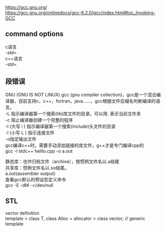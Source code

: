 https://gcc.gnu.org/  
https://gcc.gnu.org/onlinedocs/gcc-6.2.0/gcc/index.html#toc_Invoking-GCC  


## command options
c语言  
-std=   
c++语言  
-std=  

## 段错误

GNU (GNU IS NOT LINUX)
gcc (gnu compiler collection)，gcc是一个混合编译器，目前支持c，c++，fortran，java……，gcc根据文件后缀名判断编译的语言。  
     -L 指示编译器第一个搜索(lib)库文件的目录。可以用. 表示当前文件夹  
     -c 阻止编译器创建一个完整的程序  
     -I (大写 i ) 指示编译器第一个搜索(include)头文件的目录  
     -l (小写 L ) 指示连接文件  
     -o指定输出文件  
gcc编译c++时，需要手动添加链接的库文件，g++才是专门编译cpp的  
gcc -l stdc++ helllo.cpp -o a.out  

静态库：也作归档文件（archive），按惯例文件名以.a结尾  
共享库：惯例文件名以.so结尾。  
a.out(assembler output)  
查看gcc默认的预设宏定义命令  
     gcc -E -dM -</dev/null  

## STL
vector definition    
template < class T, class Alloc = allocator<T> > class vector; // generic template  
